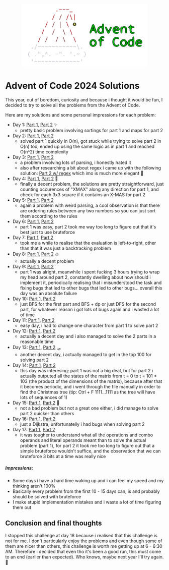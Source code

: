 
<p align="center">
  <img src="./assets/logo_no_background.png" width="400"/>
<br>

# Advent of Code 2024 Solutions

This year, out of boredom, curiosity and because i thought it would be fun, I decided to try to solve all the problems from the Advent of Code.

Here are my solutions and some personal impressions for each problem:
- Day 1: [Part 1](./solutions/day01/part1.cpp), [Part 2](./solutions/day01/part2.cpp) ✨
  - pretty basic problem involving sortings for part 1 and maps for part 2
- Day 2: [Part 1](./solutions/day02/part1.cpp), [Part 2](./solutions/day02/part2.cpp)
  - solved part 1 quickly in O(n), got stuck while trying to solve part 2 in O(n) too, ended up using the same logic as in part 1 and reached O(n^2) time complexity
- Day 3: [Part 1](./solutions/day03/part1.cpp), [Part 2](./solutions/day03/part2.cpp)
  - a problem involving lots of parsing, i honestly hated it
  - also after researching a bit about regex i came up with the following solution: [Part 2 w/ regex](./solutions/day03/part2_regex.cpp) which imo is much more elegant 🎄
- Day 4: [Part 1](./solutions/day04/part1.cpp), [Part 2](./solutions/day04/part2.cpp) 🎁
  - finally a decent problem, the solutions are pretty straightforward, just counting occurences of "XMAX" along any direction for part 1, and check for each 3x3 square if it contains an X-MAS for part 2
- Day 5: [Part 1](./solutions/day05/part1.cpp), [Part 2](./solutions/day05/part2.cpp)
  - again a problem with weird parsing, a cool observation is that there are ordering rules between any two numbers so you can just sort them according to the rules
- Day 6: [Part 1](./solutions/day06/part1.cpp), [Part 2](./solutions/day06/part2.cpp)
  - part 1 was easy, part 2 took me way too long to figure out that it's best just to use bruteforce
- Day 7: [Part 1](./solutions/day07/part1.cpp), [Part 2](./solutions/day07/part2.cpp)
  - took me a while to realise that the evaluation is left-to-right, other than that it was just a backtracking problem
- Day 8: [Part 1](./solutions/day08/part1.cpp), [Part 2](./solutions/day08/part2.cpp) ⛄
  - actually a decent problem
- Day 9: [Part 1](./solutions/day09/part1.cpp), [Part 2](./solutions/day09/part2.cpp)
  - part 1 was alright, meanwhile i spent fucking 3 hours trying to wrap my head around part 2, constantly dwelling about how should i implement it, periodically realising that i misunderstood the task and fixing bugs that led to other bugs that led to other bugs... overall this day was an absolute failure
- Day 10: [Part 1](./solutions/day10/part1.cpp), [Part 2](./solutions/day10/part2.cpp)
  - just BFS for the first part and BFS + dp or just DFS for the second part, for whatever reason i got lots of bugs again and i wasted a lot of time
- Day 11: [Part 1](./solutions/day11/part1.cpp), [Part 2](./solutions/day11/part2.cpp)
  - easy day, i had to change one character from part 1 to solve part 2
- Day 12: [Part 1](./solutions/day12/part1.cpp), [Part 2](./solutions/day12/part2.cpp)
  - actually a decent day and i also managed to solve the 2 parts in a reasonable time
- Day 13: [Part 1](./solutions/day13/part1.cpp), [Part 2](./solutions/day13/part2.cpp) 🛷
  - another decent day, i actually managed to get in the top 100 for solving part 2
- Day 14: [Part 1](./solutions/day14/part1.cpp), [Part 2](./solutions/day14/part2.cpp)
  - this day was interesing: part 1 was not a big deal, but for part 2 i actually outputed all the states of the matrix from t = 0 to t = 101 * 103 (the product of the dimensions of the matrix), because after that it becomes periodic, and i went through the file manually in order to find the Christmas tree (tip: Ctrl + F 1111...1111 as the tree will have lots of sequences of 1)
- Day 15: [Part 1](./solutions/day15/part1.cpp), [Part 2](./solutions/day15/part2.cpp) 🦌
  - not a bad problem but not a great one either, i did manage to solve part 2 quicker than others
- Day 16: [Part 1](./solutions/day16/part1.cpp), [Part 2](./solutions/day16/part2.cpp)
  - just a Dijkstra, unfortunatelly i had bugs when solving part 2
- Day 17: [Part 1](./solutions/day17/part1.cpp), [Part 2](./solutions/day17/part2.cpp)
  - it was tougher to understand what all the operations and combo operands and literal operands meant than to solve the actual problem (part 1), for part 2 it took me too long to figure out that a simple bruteforce wouldn't suffice, and the observation that we can bruteforce 3 bits at a time was really nice

##### Impressions:
  - Some days i have a hard time waking up and i can feel my speed and my thinking aren't 100%
  - Basically every problem from the first 10 - 15 days can, is and probably should be solved with bruteforce
  - I make stupid implementation mistakes and i waste a lot of time figuring them out

## Conclusion and final thoughts

I stopped this challenge at day 18 because i realised that this challenge is not for me. I don't particularly enjoy the problems and even though some of them are nicer than others, this challenge is worth me getting up at 6 - 6:30 AM. Therefore i decided that even tho it's been a good run, this must come to an end (earlier than expected). Who knows, maybe next year I'll try again. 🎅 
